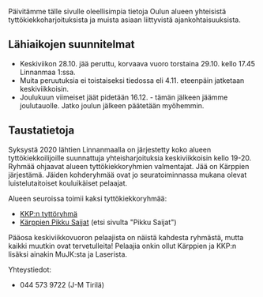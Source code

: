 Päivitämme tälle sivulle oleellisimpia tietoja Oulun alueen yhteisistä
tyttökiekkoharjoituksista ja muista asiaan liittyvistä ajankohtaisuuksista.

## Lähiaikojen suunnitelmat
 * Keskiviikon 28.10. jää peruttu, korvaava vuoro torstaina 29.10. kello 17.45
   Linnanmaa 1:ssa.
 * Muita peruutuksia ei toistaiseksi tiedossa eli 4.11. eteenpäin jatketaan
   keskiviikkoisin.
 * Joulukuun viimeiset jäät pidetään 16.12. - tämän jälkeen jäämme joulutauolle.
   Jatko joulun jälkeen päätetään myöhemmin.

## Taustatietoja

Syksystä 2020 lähtien Linnanmaalla on järjestetty koko alueen
tyttökiekkoilijoille suunnattuja yhteisharjoituksia keskiviikkoisin kello
19-20. Ryhmää ohjaavat alueen tyttökiekkoryhmien valmentajat.
Jää on Kärppien järjestämä. Jäiden kohderyhmää ovat jo
seuratoiminnassa mukana olevat luistelutaitoiset kouluikäiset pelaajat.

Alueen seuroissa toimii kaksi tyttökiekkoryhmää:

* [KKP:n tyttöryhmä](https://www.kkpjuniorit.fi/joukkueet/5220)
* [Kärppien Pikku Saijat](https://www.oulunkarpat46.fi/uutiset/7411/kiekkokoulu) (etsi sivulta "Pikku Saijat")

Pääosa keskiviikkovuoron pelaajista on näistä kahdesta ryhmästä, mutta kaikki
muutkin ovat tervetulleita! Pelaajia onkin ollut Kärppien ja KKP:n lisäksi ainakin
MuJK:sta ja Laserista.

Yhteystiedot:
 * 044 573 9722 (J-M Tirilä)